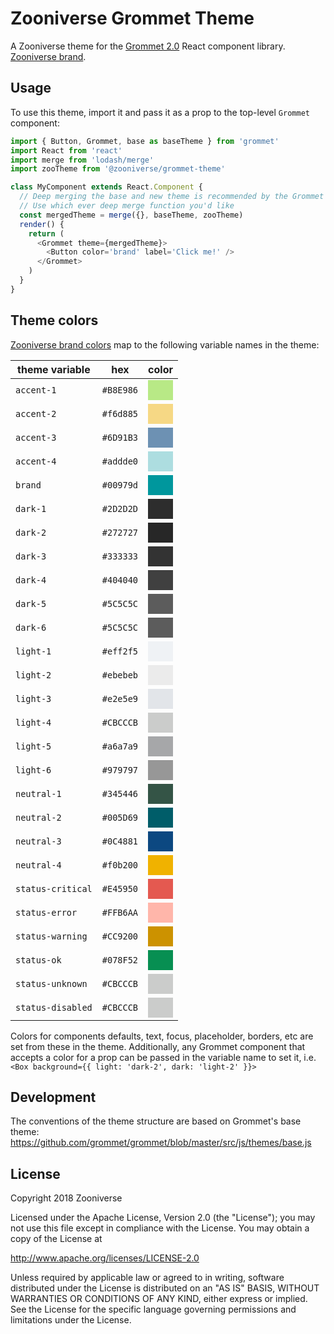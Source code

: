 # Zooniverse Grommet Theme

A Zooniverse theme for the [Grommet 2.0](https://grommet.github.io/) React component library. [Zooniverse brand](https://projects.invisionapp.com/dsm/zooniverse/primary-brand/folder/colors/5bbd0dbcd018e900118186e8).

## Usage

To use this theme, import it and pass it as a prop to the top-level `Grommet` component:

```javascript
import { Button, Grommet, base as baseTheme } from 'grommet'
import React from 'react'
import merge from 'lodash/merge'
import zooTheme from '@zooniverse/grommet-theme'

class MyComponent extends React.Component {
  // Deep merging the base and new theme is recommended by the Grommet team
  // Use which ever deep merge function you'd like
  const mergedTheme = merge({}, baseTheme, zooTheme)
  render() {
    return (
      <Grommet theme={mergedTheme}>
        <Button color='brand' label='Click me!' />
      </Grommet>
    )
  }
}
```

## Theme colors

[Zooniverse brand colors](https://projects.invisionapp.com/dsm/zooniverse/primary-brand/folder/colors/5bbd0dbcd018e900118186e8) map to the following variable names in the theme:

| theme variable | hex | color |
| - | - | - |
| `accent-1` | `#B8E986` | <div style="background: #B8E986; height: 2rem;"></div> |
| `accent-2` | `#f6d885` | <div style="background: #f6d885; height: 2rem;"></div> |
| `accent-3` | `#6D91B3` | <div style="background: #6D91B3; height: 2rem;"></div> |
| `accent-4` | `#addde0` | <div style="background: #addde0; height: 2rem;"></div> |
| `brand` | `#00979d` | <div style="background: #00979d; height: 2rem;"></div> |
| `dark-1` | `#2D2D2D` | <div style="background: #2D2D2D; height: 2rem;"></div> |
| `dark-2` | `#272727` | <div style="background: #272727; height: 2rem;"></div> |
| `dark-3` | `#333333` | <div style="background: #333333; height: 2rem;"></div> |
| `dark-4` | `#404040` | <div style="background: #404040; height: 2rem;"></div> |
| `dark-5` | `#5C5C5C` | <div style="background: #5C5C5C; height: 2rem;"></div> |
| `dark-6` | `#5C5C5C` | <div style="background: #5C5C5C; height: 2rem;"></div> |
| `light-1` | `#eff2f5` | <div style="background: #eff2f5; height: 2rem;"></div> |
| `light-2` | `#ebebeb` | <div style="background: #ebebeb; height: 2rem;"></div> |
| `light-3` | `#e2e5e9` | <div style="background: #e2e5e9; height: 2rem;"></div> |
| `light-4` | `#CBCCCB` | <div style="background: #CBCCCB; height: 2rem;"></div> |
| `light-5` | `#a6a7a9` | <div style="background: #a6a7a9; height: 2rem;"></div> |
| `light-6` | `#979797` | <div style="background: #979797; height: 2rem;"></div> |
| `neutral-1` | `#345446` | <div style="background: #345446; height: 2rem;"></div> |
| `neutral-2` | `#005D69` | <div style="background: #005D69; height: 2rem;"></div> |
| `neutral-3` | `#0C4881` | <div style="background: #0C4881; height: 2rem;"></div> |
| `neutral-4` | `#f0b200` | <div style="background: #f0b200; height: 2rem;"></div> |
| `status-critical` | `#E45950` | <div style="background: #E45950; height: 2rem;"></div> |
| `status-error` | `#FFB6AA` | <div style="background: #FFB6AA; height: 2rem;"></div> |
| `status-warning` | `#CC9200` | <div style="background: #CC9200; height: 2rem;"></div> |
| `status-ok` | `#078F52` | <div style="background: #078F52; height: 2rem;"></div> |
| `status-unknown` | `#CBCCCB` | <div style="background: #CBCCCB; height: 2rem;"></div> |
| `status-disabled` | `#CBCCCB` | <div style="background: #CBCCCB; height: 2rem;"></div> |

Colors for components defaults, text, focus, placeholder, borders, etc are set from these in the theme. Additionally, any Grommet component that accepts a color for a prop can be passed in the variable name to set it, i.e. `<Box background={{ light: 'dark-2', dark: 'light-2' }}>`

## Development

The conventions of the theme structure are based on Grommet's base theme: https://github.com/grommet/grommet/blob/master/src/js/themes/base.js

## License

Copyright 2018 Zooniverse

Licensed under the Apache License, Version 2.0 (the "License");
you may not use this file except in compliance with the License.
You may obtain a copy of the License at

http://www.apache.org/licenses/LICENSE-2.0

Unless required by applicable law or agreed to in writing, software
distributed under the License is distributed on an "AS IS" BASIS,
WITHOUT WARRANTIES OR CONDITIONS OF ANY KIND, either express or implied.
See the License for the specific language governing permissions and
limitations under the License.
